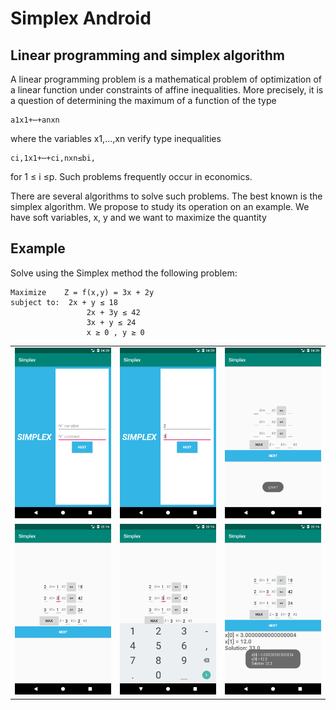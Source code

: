 # Simplex Android
## Linear programming and simplex algorithm
A linear programming problem is a mathematical problem of optimization of a linear function under constraints of affine inequalities. More precisely, it is a question of determining the maximum of a function of the type

 	a1x1+⋯+anxn
where the variables x1,…,xn verify type inequalities

 	ci,1x1+⋯+ci,nxn≤bi,	
for 1 ≤ i ≤p. Such problems frequently occur in economics.

There are several algorithms to solve such problems. The best known is the simplex algorithm. We propose to study its operation on an example. We have soft variables, x, y and we want to maximize the quantity
## Example 
Solve using the Simplex method the following problem:

 	Maximize	Z = f(x,y) = 3x + 2y
 	subject to:	 2x + y ≤ 18
 	                 2x + 3y ≤ 42
 	                 3x + y ≤ 24
 	                 x ≥ 0 , y ≥ 0


<div style="text-align: center">
    <table>
        <tr>
            <td style="text-align: center">
                     <img src="https://github.com/djamelzerrouki/Simplex-android/blob/master/image/Screenshot1.png"  />
           </td>            
            <td style="text-align: center">   
                       <img src="https://github.com/djamelzerrouki/Simplex-android/blob/master/image/Screenshot2.png"  />
            </td>
            <td style="text-align: center">
                      <img src="https://github.com/djamelzerrouki/Simplex-android/blob/master/image/Screenshot3.png"  />
           </td>
      </tr>
      <tr>
            <td style="text-align: center">
                      <img src="https://github.com/djamelzerrouki/Simplex-android/blob/master/image/Screenshot4.png"  />
            </td>    
            </td>
            <td style="text-align: center">
                      <img src="https://github.com/djamelzerrouki/Simplex-android/blob/master/image/Screenshot5.png"  />
            </td>
            <td style="text-align: center">
                      <img src="https://github.com/djamelzerrouki/Simplex-android/blob/master/image/Screenshot6.png"  "/>
            </td> 
      </tr>
      
      
  </table>
  </div>
